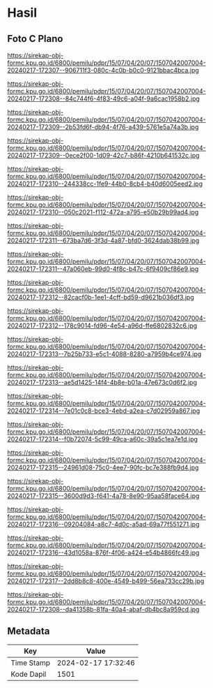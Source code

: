 # Hasil

## Foto C Plano

https://sirekap-obj-formc.kpu.go.id/6800/pemilu/pdpr/15/07/04/20/07/1507042007004-20240217-172307--906711f3-080c-4c0b-b0c0-9121bbac4bca.jpg

https://sirekap-obj-formc.kpu.go.id/6800/pemilu/pdpr/15/07/04/20/07/1507042007004-20240217-172308--84c744f6-4f83-49c6-a04f-9a6cac1958b2.jpg

https://sirekap-obj-formc.kpu.go.id/6800/pemilu/pdpr/15/07/04/20/07/1507042007004-20240217-172309--2b53fd6f-db94-4f76-a439-5761e5a74a3b.jpg

https://sirekap-obj-formc.kpu.go.id/6800/pemilu/pdpr/15/07/04/20/07/1507042007004-20240217-172309--0ece2f00-1d09-42c7-b86f-4210b641532c.jpg

https://sirekap-obj-formc.kpu.go.id/6800/pemilu/pdpr/15/07/04/20/07/1507042007004-20240217-172310--244338cc-1fe9-44b0-8cb4-b40d6005eed2.jpg

https://sirekap-obj-formc.kpu.go.id/6800/pemilu/pdpr/15/07/04/20/07/1507042007004-20240217-172310--050c2021-f112-472a-a795-e50b29b99ad4.jpg

https://sirekap-obj-formc.kpu.go.id/6800/pemilu/pdpr/15/07/04/20/07/1507042007004-20240217-172311--673ba7d6-3f3d-4a87-bfd0-3624dab38b99.jpg

https://sirekap-obj-formc.kpu.go.id/6800/pemilu/pdpr/15/07/04/20/07/1507042007004-20240217-172311--47a060eb-99d0-4f8c-b47c-6f9409cf86e9.jpg

https://sirekap-obj-formc.kpu.go.id/6800/pemilu/pdpr/15/07/04/20/07/1507042007004-20240217-172312--82cacf0b-1ee1-4cff-bd59-d9621b036df3.jpg

https://sirekap-obj-formc.kpu.go.id/6800/pemilu/pdpr/15/07/04/20/07/1507042007004-20240217-172312--178c9014-fd96-4e54-a96d-ffe6802832c6.jpg

https://sirekap-obj-formc.kpu.go.id/6800/pemilu/pdpr/15/07/04/20/07/1507042007004-20240217-172313--7b25b733-e5c1-4088-8280-a7959b4ce974.jpg

https://sirekap-obj-formc.kpu.go.id/6800/pemilu/pdpr/15/07/04/20/07/1507042007004-20240217-172313--ae5d1425-14f4-4b8e-b01a-47e673c0d6f2.jpg

https://sirekap-obj-formc.kpu.go.id/6800/pemilu/pdpr/15/07/04/20/07/1507042007004-20240217-172314--7e01c0c8-bce3-4ebd-a2ea-c7d02959a867.jpg

https://sirekap-obj-formc.kpu.go.id/6800/pemilu/pdpr/15/07/04/20/07/1507042007004-20240217-172314--f0b72074-5c99-49ca-a60c-39a5c1ea7e1d.jpg

https://sirekap-obj-formc.kpu.go.id/6800/pemilu/pdpr/15/07/04/20/07/1507042007004-20240217-172315--24961d08-75c0-4ee7-90fc-bc7e388fb9d4.jpg

https://sirekap-obj-formc.kpu.go.id/6800/pemilu/pdpr/15/07/04/20/07/1507042007004-20240217-172315--3600d9d3-f641-4a78-8e90-95aa58face64.jpg

https://sirekap-obj-formc.kpu.go.id/6800/pemilu/pdpr/15/07/04/20/07/1507042007004-20240217-172316--09204084-a8c7-4d0c-a5ad-69a77f551271.jpg

https://sirekap-obj-formc.kpu.go.id/6800/pemilu/pdpr/15/07/04/20/07/1507042007004-20240217-172316--43d1058a-876f-4f06-a424-e54b4866fc49.jpg

https://sirekap-obj-formc.kpu.go.id/6800/pemilu/pdpr/15/07/04/20/07/1507042007004-20240217-172317--2dd8b8c8-400e-4549-b499-56ea733cc29b.jpg

https://sirekap-obj-formc.kpu.go.id/6800/pemilu/pdpr/15/07/04/20/07/1507042007004-20240217-172308--da41358b-81fa-40a4-abaf-db4bc8a959cd.jpg


## Metadata

| Key        | Value               |
| ---------- | ------------------- |
| Time Stamp | 2024-02-17 17:32:46 |
| Kode Dapil | 1501                |



